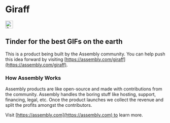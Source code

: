 # Giraff

<a href="https://assembly.com/giraff/bounties?utm_campaign=assemblage&utm_source=giraff&utm_medium=repo_badge"><img src="https://asm-badger.herokuapp.com/giraff/badges/tasks.svg" height="24px" alt="Open Tasks" /></a>

## Tinder for the best GIFs on the earth

This is a product being built by the Assembly community. You can help push this idea forward by visiting [https://assembly.com/giraff](https://assembly.com/giraff).

### How Assembly Works

Assembly products are like open-source and made with contributions from the community. Assembly handles the boring stuff like hosting, support, financing, legal, etc. Once the product launches we collect the revenue and split the profits amongst the contributors.

Visit [https://assembly.com](https://assembly.com) to learn more.
